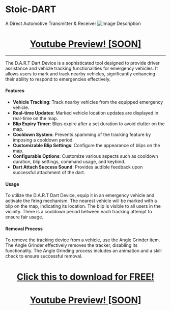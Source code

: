 # Stoic-DART
A Direct Automotive  Transmitter &amp; Receiver 
![Image Description](https://media.discordapp.net/attachments/982855421779922944/1202847593596588102/20240201_211715_0000.png?ex=65cef21e&is=65bc7d1e&hm=8e75eebafcacad831f2dac70565d1097668af7c3a3587268707fa4fc216fc584&)

<h1 align="center"><a href="https://www.youtube.com/">Youtube Preview! [SOON]</a></h1>

---------------------------



The D.A.R.T Dart Device is a sophisticated tool designed to provide driver assistance and vehicle tracking functionalities for emergency vehicles. It allows users to mark and track nearby vehicles, significantly enhancing their ability to respond to emergencies effectively.

#### Features

- **Vehicle Tracking**: Track nearby vehicles from the equipped emergency vehicle.
- **Real-time Updates**: Marked vehicle location updates are displayed in real-time on the map.
- **Blip Expiry Timer**: Blips expire after a set duration to avoid clutter on the map.
- **Cooldown System**: Prevents spamming of the tracking feature by imposing a cooldown period.
- **Customizable Blip Settings**: Configure the appearance of blips on the map.
- **Configurable Options**: Customize various aspects such as cooldown duration, blip settings, command usage, and keybind.
- **Dart Attach Success Sound**: Provides audible feedback upon successful attachment of the dart.

#### Usage

To utilize the D.A.R.T Dart Device, equip it in an emergency vehicle and activate the firing mechanism. The nearest vehicle will be marked with a blip on the map, indicating its location. The blip is visible to all users in the vicinity. There is a cooldown period between each tracking attempt to ensure fair usage.

#### Removal Process

To remove the tracking device from a vehicle, use the Angle Grinder item. The Angle Grinder effectively removes the tracker, disabling its functionality. The Angle Grinding process includes an animation and a skill check to ensure successful removal.


<h1 align="center"><a href="https://stoic.tebex.io/package/6112490">Click this to download for FREE!</a></h1>
<h1 align="center"><a href="https://www.youtube.com/">Youtube Preview! [SOON]</a></h1>

